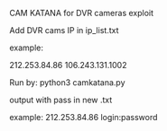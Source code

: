CAM KATANA for DVR cameras exploit

Add DVR cams IP in ip_list.txt 


example:

212.253.84.86
106.243.131.1002


Run by:
python3 camkatana.py

output with pass in new .txt 


example:
212.253.84.86 login:password
